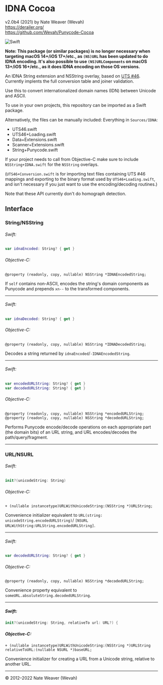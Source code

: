 # IDNA Cocoa

v2.0b4 (2021)
by Nate Weaver (Wevah)  
https://derailer.org/  
https://github.com/Wevah/Punycode-Cocoa

![Swift](https://github.com/Wevah/IDNA-Cocoa/workflows/Swift/badge.svg)

**Note: This package (or similar packages) is no longer necessary when targeting macOS 14+/iOS 17+/etc., as `(NS)URL` has been updated to do IDNA encoding. It's also possible to use `(NS)URLComponents` on macOS 13+/iOS 16+/etc., as it does IDNA encoding on those OS versions.**

An IDNA String extension and NSString overlay, based on [UTS #46](https://unicode.org/reports/tr46/). Currently implents the full conversion table and joiner validation.

Use this to convert internationalized domain names (IDN) between Unicode and ASCII.

To use in your own projects, this repository can be imported as a Swift package.

Alternatively, the files can be manually included: Everything in `Sources/IDNA`:

- UTS46.swift
- UTS46+Loading.swift
- Data+Extensions.swift
- Scanner+Extensions.swift
- String+Punycode.swift

If your project needs to call from Objective-C make sure to include `NSString+IDNA.swift` for the `NSString` overlays.

(`UTS46+Conversion.swift` is for importing text files containing UTS #46 mappings and exporting to the binary format used by `UTS46+Loading.swift`, and isn't necessary if you just want to use the encoding/decoding routines.)

Note that these API currently don't do homograph detection.

## Interface

### String/NSString

###### Swift:
```swift
var idnaEncoded: String? { get }
```

###### Objective-C:
```objc
@property (readonly, copy, nullable) NSString *IDNAEncodedString;
```

If `self` contains non-ASCII, encodes the string's domain components as Punycode and prepends `xn--` to the transformed components.

-----

###### Swift:
```swift
var idnaDecoded: String? { get }
```

###### Objective-C:
```objc
@property (readonly, copy, nullable) NSString *IDNADecodedString;
```

Decodes a string returned by `idnaEncoded`/`-IDNAEncodedString`.

-----

###### Swift:
```swift
var encodedURLString: String? { get }
var decodedURLString: String? { get }
```

###### Objective-C:
```objc
@property (readonly, copy, nullable) NSString *encodedURLString;
@property (readonly, copy, nullable) NSString *decodedURLString;
```

Performs Punycode encode/decode operations on each appropriate part (the domain bits) of an URL string, and URL encodes/decodes the path/query/fragment.

-----

### URL/NSURL

###### Swift:
```swift
init?(unicodeString: String)
```

###### Objective-C:
```objc
+ (nullable instancetype)URLWithUnicodeString:(NSString *)URLString;
```

Convenience initializer equivalent to `URL(string: unicodeString.encodedURLString)`/ `[NSURL URLWithString:URLString.encodedURLString]`.

-----

###### Swift:
```swift
var decodedURLString: String? { get }
```

###### Objective-C:
```objc
@property (readonly, copy, nullable) NSString *decodedURLString;
```

Convenience property equivalent to `someURL.absoluteString.decodedURLString`.

-----

##### Swift:
```swift
init?(unicodeString: String, relativeTo url: URL?) {
```

##### Objective-C:
```objc
+ (nullable instancetype)URLWithUnicodeString:(NSString *)URLString relativeToURL:(nullable NSURL *)baseURL;
```

Convenience initializer for creating a URL from a Unicode string, relative to another URL.

-----

© 2012–2022 Nate Weaver (Wevah)
